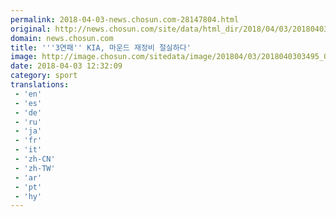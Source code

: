 ```yaml
---
permalink: 2018-04-03-news.chosun.com-28147804.html
original: http://news.chosun.com/site/data/html_dir/2018/04/03/2018040303582.html
domain: news.chosun.com
title: '''3연패'' KIA, 마운드 재정비 절실하다'
image: http://image.chosun.com/sitedata/image/201804/03/2018040303495_0.jpg
date: 2018-04-03 12:32:09
category: sport
translations: 
 - 'en'
 - 'es'
 - 'de'
 - 'ru'
 - 'ja'
 - 'fr'
 - 'it'
 - 'zh-CN'
 - 'zh-TW'
 - 'ar'
 - 'pt'
 - 'hy'
---
```


